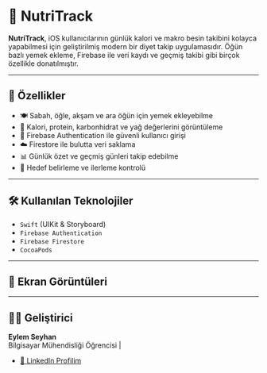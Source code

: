 # 🍏 NutriTrack

**NutriTrack**, iOS kullanıcılarının günlük kalori ve makro besin takibini kolayca yapabilmesi için geliştirilmiş modern bir diyet takip uygulamasıdır. Öğün bazlı yemek ekleme, Firebase ile veri kaydı ve geçmiş takibi gibi birçok özellikle donatılmıştır.

---

## 🚀 Özellikler

- 🍽️ Sabah, öğle, akşam ve ara öğün için yemek ekleyebilme
- 🔢 Kalori, protein, karbonhidrat ve yağ değerlerini görüntüleme
- 👤 Firebase Authentication ile güvenli kullanıcı girişi
- ☁️ Firestore ile bulutta veri saklama
- 📊 Günlük özet ve geçmiş günleri takip edebilme
- 🎯 Hedef belirleme ve ilerleme kontrolü


---

## 🛠️ Kullanılan Teknolojiler

- `Swift` (UIKit & Storyboard)
- `Firebase Authentication`
- `Firebase Firestore`
- `CocoaPods`


---

## 📸 Ekran Görüntüleri

<!--



-->

---

## 👩‍💻 Geliştirici

**Eylem Seyhan**  
Bilgisayar Mühendisliği Öğrencisi \| 

- [📎 LinkedIn Profilim](https://www.linkedin.com/in/eylemseyhan/)



